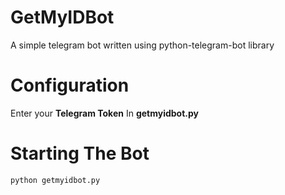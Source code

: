 # GetMyIDBot
A simple telegram bot written using python-telegram-bot library

# Configuration

Enter your **Telegram Token** In __getmyidbot.py__

# Starting The Bot

` python getmyidbot.py `
